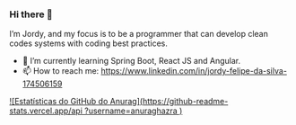 ### Hi there 👋

<!--
**jordyfelipe/jordyfelipe** is a ✨ _special_ ✨ repository because its `README.md` (this file) appears on your GitHub profile.

Here are some ideas to get you started:

- 🔭 I’m currently working on ...
- 🌱 I’m currently learning ...
- 👯 I’m looking to collaborate on ...
- 🤔 I’m looking for help with ...
- 💬 Ask me about ...
- 📫 How to reach me: ...
- 😄 Pronouns: ...
- ⚡ Fun fact: ...
-->
I’m Jordy, and my focus is to be a programmer that can develop clean codes systems with coding best practices.

- 🌱 I’m currently learning Spring Boot, React JS and Angular.
- 📫 How to reach me: https://www.linkedin.com/in/jordy-felipe-da-silva-174506159

[![Estatísticas do GitHub do Anurag](https://github-readme-stats.vercel.app/api ?username=anuraghazra )](https://github.com/anuraghazra/github-readme-stats)

